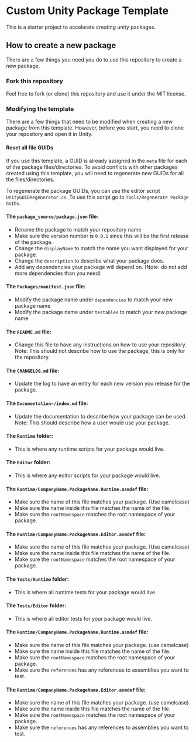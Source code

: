 # Custom Unity Package Template
This is a starter project to accelerate creating unity packages.

## How to create a new package
There are a few things you need you do to use this repository to create a new package.

### Fork this repository
Feel free to fork (or clone) this repository and use it under the MIT license.

### Modifying the template
There are a few things that need to be modified when creating a new package from this template.
However, before you start, you need to clone your repository and open it in Unity.

#### Reset all file GUIDs
If you use this template, a GUID is already assigned in the `meta` file for each of the package files/directories. To avoid conflicts with other packages created using this template, you will need to regenerate new GUIDs for all the files/directories. 

To regenerate the package GUIDs, you can use the editor script `UnityGUIDRegenerator.cs`. To use this script go to `Tools/Regenerate Package GUIDs`.

#### The `package_source/package.json` file:
- Rename the package to match your repository name
- Make sure the version number is `0.0.1` since this will be the first release of the package.
- Change the `displayName` to match the name you want displayed for your package.
- Change the `description` to describe what your package does.
- Add any dependencies your package will depend on. (Note: do not add more dependencies than you need)

#### The `Packages/manifest.json` file:
- Modify the package name under `dependencies` to match your new package name
- Modify the package name under `testables` to match your new package name 

#### The `README.md` file:
- Change this file to have any instructions on how to use your repository.
Note: This should not describe how to use the package, this is only for the repository.
  
#### The `CHANGELOG.md` file:
- Update the log to have an entry for each new version you release for the package.

#### The `Documentation~/index.md` file:
- Update the documentation to describe how your package can be used.
Note: This should describe how a user would use your package.
  
#### The `Runtime` folder:
- This is where any runtime scripts for your package would live.

#### The `Editor` folder:
- This is where any editor scripts for your package would live.

#### The `Runtime/CompanyName.PackageName.Runtime.asmdef` file:
- Make sure the name of this file matches your package. (Use camelcase)
- Make sure the name inside this file matches the name of the file.
- Make sure the `rootNamespace` matches the root namespace of your package.

#### The `Runtime/CompanyName.PackageName.Editor.asmdef` file:
- Make sure the name of this file matches your package. (Use camelcase)
- Make sure the name inside this file matches the name of the file.
- Make sure the `rootNamespace` matches the root namespace of your package.

#### The `Tests/Runtime` folder:
- This is where all runtime tests for your package would live.

#### The `Tests/Editor` folder:
- This is where all editor tests for your package would live.

#### The `Runtime/CompanyName.PackageName.Runtime.asmdef` file:
- Make sure the name of this file matches your package. (use camelcase)
- Make sure the name inside this file matches the name of the file.
- Make sure the `rootNamespace` matches the root namespace of your package.
- Make sure the `references` has any references to assemblies you want to test.

#### The `Runtime/CompanyName.PackageName.Editor.asmdef` file:
- Make sure the name of this file matches your package. (use camelcase)
- Make sure the name inside this file matches the name of the file.
- Make sure the `rootNamespace` matches the root namespace of your package.
- Make sure the `references` has any references to assemblies you want to test.